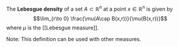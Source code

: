 The **Lebesgue density** of a set $A \subset\mathbb R^n$ at a point $x \in \mathbb R^n$ is given by $$\lim_{r\to 0} \frac{\mu(A\cap B(x,r))}{\mu(B(x,r))}$$ where $\mu$ is the [[Lebesgue measure]]. 

Note: This definition can be used with other measures.

